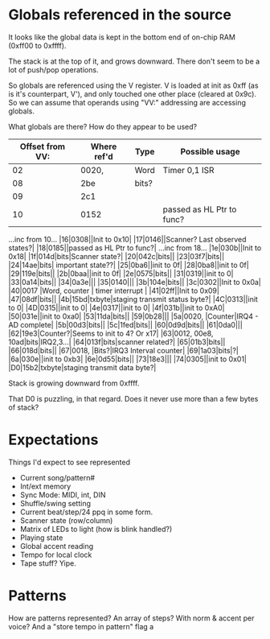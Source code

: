 # Globals referenced in the source

It looks like the global data is kept in the bottom end of on-chip RAM (0xff00 to 0xffff).

The stack is at the top of it, and grows downward.  There don't seem to be a lot of push/pop operations.

So globals are referenced using the V register.  V is loaded at init as 0xff (as is it's counterpart, V'), and only touched one other place (cleared at 0x9c).  So we can assume that operands using "VV:" addressing are accessing globals.

What globals are there?  How do they appear to be used?

|Offset from VV:|Where ref'd|Type|Possible usage|
|-|-|-|-|
|02|0020, |Word|Timer 0,1 ISR|
|08|2be|bits?||
|09|2c1|||
|10|0152||passed as HL Ptr to func?|
...inc from 10...
|16|0308||Init to 0x10|
|17|0146||Scanner? Last observed states?|
|18|0185||passed as HL Ptr to func?|
...inc from 18...
|1e|030b||Init to 0x18|
|1f|014d|bits|Scanner state?|
|20|042c|bits||
|23|03f7|bits||
|24|14ae|bits| important state??|
|25|0ba6||init to 0f|
|28|0ba8||init to 0f|
|29|119e|bits||
|2b|0baa||init to 0f|
|2e|0575|bits||
|31|0319||init to 0|
|33|0a14|bits||
|34|0a3e|||
|35|0140|||
|3b|104e|bits||
|3c|0302||Init to 0x0a|
|40|0017 |Word, counter | timer interrupt |
|41|02ff||Init to 0x09|
|47|08df|bits||
|4b|15bd|txbyte|staging transmit status byte?|
|4C|0313||init to 0|
|4D|0315||init to 0|
|4e|0317||init to 0|
|4f|031b||init to 0xA0|
|50|031e||init to 0xa0|
|53|11da|bits||
|59|0b28|||
|5a|0020, |Counter|IRQ4 - AD complete|
|5b|00d3|bits||
|5c|1fed|bits||
|60|0d9d|bits||
|61|0da0|||
|62|19e3|Counter?|Seems to init to 4?  Or x17|
|63|0012, 00e8, 10ad|bits|IRQ2,3...|
|64|013f|bits|scanner related?|
|65|01b3|bits||
|66|018d|bits||
|67|0018, |Bits?|IRQ3 Interval counter|
|69|1a03|bits|?|
|6a|030e||init to 0xb3|
|6e|0d55|bits||
|73|18e3|||
|74|0305||init to 0x01|
|D0|15b2|txbyte|staging transmit data byte?|

Stack is growing downward from 0xffff.

That D0 is puzzling, in that regard.  Does it never use more than a few bytes of stack?


# Expectations

Things I'd expect to see represented

* Current song/pattern#
* Int/ext memory
* Sync Mode: MIDI, int, DIN
* Shuffle/swing setting
* Current beat/step/24 ppq in some form.
* Scanner state (row/column)
* Matrix of LEDs to light (how is blink handled?)
* Playing state
* Global accent reading
* Tempo for local clock
* Tape stuff?  Yipe.

# Patterns

How are patterns represented?
An array of steps?
With norm & accent per voice?
And a "store tempo in pattern" flag
a
